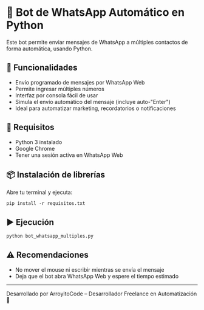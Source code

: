 # 🤖 Bot de WhatsApp Automático en Python

Este bot permite enviar mensajes de WhatsApp a múltiples contactos de forma automática, usando Python.

## 🔧 Funcionalidades

- Envío programado de mensajes por WhatsApp Web
- Permite ingresar múltiples números
- Interfaz por consola fácil de usar
- Simula el envío automático del mensaje (incluye auto-"Enter")
- Ideal para automatizar marketing, recordatorios o notificaciones

## 🚀 Requisitos

- Python 3 instalado
- Google Chrome
- Tener una sesión activa en WhatsApp Web

## 📦 Instalación de librerías

Abre tu terminal y ejecuta:

```
pip install -r requisitos.txt
```

## ▶️ Ejecución

```bash
python bot_whatsapp_multiples.py
```

## ⚠️ Recomendaciones

- No mover el mouse ni escribir mientras se envía el mensaje
- Deja que el bot abra WhatsApp Web y espere el tiempo estimado

---

Desarrollado por ArroyitoCode – Desarrollador Freelance en Automatización 💼
